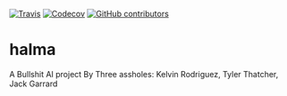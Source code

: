 [![Travis](https://img.shields.io/travis/Kelvinrr/halma.svg?style=flat-square)](https://travis-ci.org/Kelvinrr/halma)   [![Codecov](https://img.shields.io/codecov/c/github/kelvinrr/halma.svg?style=flat-square)](https://codecov.io/gh/Kelvinrr/halma)  [![GitHub contributors](https://img.shields.io/github/contributors/kelvinrr/halma.svg?style=flat-square)]()
# halma

A Bullshit AI project By Three assholes: Kelvin Rodriguez, Tyler Thatcher, Jack Garrard
